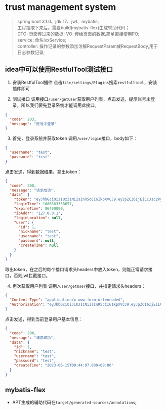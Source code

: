 # trust management system

> spring boot 3.1.0、jdk 17、jwt、mybatis;  
> 工程拉取下来后，需要build(mybatis-flex)生成辅助代码；  
> DTO: 页面传过来的数据; VO: 传给页面的数据,简单直接使用PO;   
> service: 命名IxxService;  
> controller: 操作记录的参数添加注解RequestParam或RequestBody,用于日志参数记录;  


## idea中可以使用RestfulTool测试接口

1. 安装RestfulTool插件
   点击`file/settings/Plugins`搜索`restfulltool`，安装插件即可

2. 测试接口
   调用接口`/user/getUser`获取用户列表，点击发送，提示账号未登录，所以我们要先登录系统才能调用此接口。

```json
{
  "code": 203,
  "message": "账号未登录"
}
```

3. 首先，登录系统并获取token
   调用`/user/login`接口，body如下：

```json
{
  "username": "test",
  "password": "test"
}
```

点击发送，得到数据结果，拿出token：

```json
{
  "code": 200,
  "message": "请求成功",
  "data": {
    "token": "eyJhbGciOiJIUzI1NiIsInR5cCI6IkpXVCJ9.eyJpZCI6IjEiLCJ1c2VybmFtZSI6InRlc3QiLCJpYXQiOjE2ODY4ODMzMzgsImV4cCI6MTY4Njk2OTczOH0._YpIxW64shEqtDyH7AEz5ezTs5ql9ShgW2KAY4t_huY",
    "loginTime": 1686883338657,
    "expireTime": 86400000,
    "ipAddr": "127.0.0.1",
    "loginLocation": null,
    "user": {
      "id": 1,
      "nickname": "test",
      "username": "test",
      "password": null,
      "createTime": null
    }
  }
}
```

取出token，在之后的每个接口请求头headers中放入token，则能正常请求接口，否则jwt拦截接口。

4. 再次获取用户列表
   调用`/user/getUser`接口，并指定请求头headers：

```json
{
  "Content-Type": "application/x-www-form-urlencoded",
  "Authorization": "eyJhbGciOiJIUzI1NiIsInR5cCI6IkpXVCJ9.eyJpZCI6IjEiLCJ1c2VybmFtZSI6InRlc3QiLCJpYXQiOjE2ODY4ODMzMzgsImV4cCI6MTY4Njk2OTczOH0._YpIxW64shEqtDyH7AEz5ezTs5ql9ShgW2KAY4t_huY"
}
```

点击发送，得到当前登录用户基本信息：

```json
{
  "code": 200,
  "message": "请求成功",
  "data": {
    "id": 1,
    "nickname": "test",
    "username": "test",
    "password": "test",
    "createTime": "2023-06-15T09:44:07.000+08:00"
  }
}
```

## mybatis-flex

* APT生成的辅助代码在`target/generated-sources/annotations`;